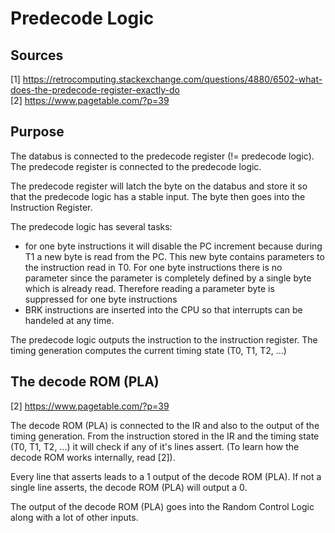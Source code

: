 # Predecode Logic

## Sources

[1] https://retrocomputing.stackexchange.com/questions/4880/6502-what-does-the-predecode-register-exactly-do \
[2] https://www.pagetable.com/?p=39

## Purpose

The databus is connected to the predecode register (!= predecode logic). The predecode register is
connected to the predecode logic.

The predecode register will latch the byte on the databus and store it so that the predecode logic has
a stable input. The byte then goes into the Instruction Register.

The predecode logic has several tasks:

- for one byte instructions it will disable the PC increment because during T1 a new byte is read
from the PC. This new byte contains parameters to the instruction read in T0. For one byte instructions
there is no parameter since the parameter is completely defined by a single byte which is already read.
Therefore reading a parameter byte is suppressed for one byte instructions
- BRK instructions are inserted into the CPU so that interrupts can be handeled at any time.

The predecode logic outputs the instruction to the instruction register.
The timing generation computes the current timing state (T0, T1, T2, ...)

## The decode ROM (PLA)

[2] https://www.pagetable.com/?p=39

The decode ROM (PLA) is connected to the IR and also to the output of the timing generation.
From the instruction stored in the IR and the timing state (T0, T1, T2, ...) it will check if
any of it's lines assert. (To learn how the decode ROM works internally, read [2]).

Every line that asserts leads to a 1 output of the decode ROM (PLA). If not a single line
asserts, the decode ROM (PLA) will output a 0.

The output of the decode ROM (PLA) goes into the Random Control Logic along with a lot of other
inputs.

